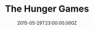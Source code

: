 ---
title: "The Hunger Games"
year: 2012
date: 2015-05-29T23:00:00.000Z
permalink: /almanac/movies/2015-05-30-the-hunger-games/index.html
rating: 3
---